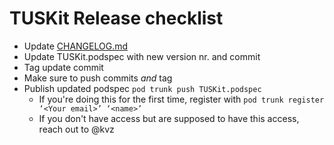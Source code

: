 # TUSKit Release checklist

* Update [CHANGELOG.md](http://CHANGELOG.md)
* Update TUSKit.podspec with new version nr. and commit
* Tag update commit
* Make sure to push commits _and_ tag
* Publish updated podspec `pod trunk push TUSKit.podspec`
  * If you're doing this for the first time, register with `pod trunk register ‘<Your email>’ ‘<name>’`
  * If you don't have access but are supposed to have this access, reach out to @kvz